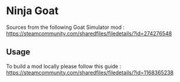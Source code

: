 # Ninja Goat

Sources from the following Goat Simulator mod : https://steamcommunity.com/sharedfiles/filedetails/?id=274276548

## Usage

To build a mod locally please follow this guide : https://steamcommunity.com/sharedfiles/filedetails/?id=1168365238